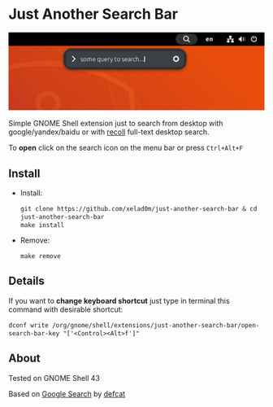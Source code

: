 # Just Another Search Bar
![screenshot](./img/screenshot.png)

Simple GNOME Shell extension just to search from desktop with google/yandex/baidu or with [recoll](https://www.lesbonscomptes.com/recoll/pages/index-recoll.html) full-text desktop search.

To **open** click on the search icon on the menu bar or press `Ctrl+Alt+F`

## Install

- Install: 
    
    ```
    git clone https://github.com/xelad0m/just-another-search-bar & cd just-another-search-bar
    make install
    ```

- Remove:

    ```
    make remove
    ```

## Details

If you want to **change keyboard shortcut** just type in terminal this command with desirable shortcut:

    dconf write /org/gnome/shell/extensions/just-another-search-bar/open-search-bar-key "['<Control><Alt>f']"

## About

Tested on GNOME Shell 43

Based on [Google Search](https://extensions.gnome.org/extension/1057/google-search/) by [defcat](https://extensions.gnome.org/accounts/profile/defcat)